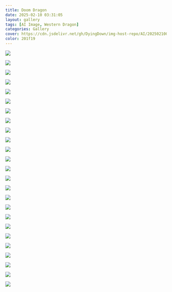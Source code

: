 ```yaml
---
title: Doom Dragon
date: 2025-02-10 03:31:05
layout: gallery
tags: [AI Image, Western Dragon]
categories: Gallery
cover: https://cdn.jsdelivr.net/gh/DyingDown/img-host-repo/AI/202502100417977.png
color: 201f19
---
```


![](https://cdn.jsdelivr.net/gh/DyingDown/img-host-repo/AI/202502100417977.png)

![](https://cdn.jsdelivr.net/gh/DyingDown/img-host-repo/AI/202502100418718.png)

![](https://cdn.jsdelivr.net/gh/DyingDown/img-host-repo/AI/202502100421059.png)

![](https://cdn.jsdelivr.net/gh/DyingDown/img-host-repo/AI/202502100421599.png)

![](https://cdn.jsdelivr.net/gh/DyingDown/img-host-repo/AI/202502100422950.png)

![](https://cdn.jsdelivr.net/gh/DyingDown/img-host-repo/AI/202502100422654.png)

![](https://cdn.jsdelivr.net/gh/DyingDown/img-host-repo/AI/202502100422499.png)

![](https://cdn.jsdelivr.net/gh/DyingDown/img-host-repo/AI/202502100423847.png)

![](https://cdn.jsdelivr.net/gh/DyingDown/img-host-repo/AI/202502100423407.png)

![](https://cdn.jsdelivr.net/gh/DyingDown/img-host-repo/AI/202502100423477.png)

![](https://cdn.jsdelivr.net/gh/DyingDown/img-host-repo/AI/202502100423739.png)

![](https://cdn.jsdelivr.net/gh/DyingDown/img-host-repo/AI/202502100424847.png)

![](https://cdn.jsdelivr.net/gh/DyingDown/img-host-repo/AI/202502100433008.png)

![](https://cdn.jsdelivr.net/gh/DyingDown/img-host-repo/AI/202502100433026.png)

![](https://cdn.jsdelivr.net/gh/DyingDown/img-host-repo/AI/202502100434643.png)

![](https://cdn.jsdelivr.net/gh/DyingDown/img-host-repo/AI/202502100434066.png)

![](https://cdn.jsdelivr.net/gh/DyingDown/img-host-repo/AI/202502100434442.png)

![](https://cdn.jsdelivr.net/gh/DyingDown/img-host-repo/AI/202502100435793.png)

![](https://cdn.jsdelivr.net/gh/DyingDown/img-host-repo/AI/202502100435454.png)

![](https://cdn.jsdelivr.net/gh/DyingDown/img-host-repo/AI/202502100436933.png)

![](https://cdn.jsdelivr.net/gh/DyingDown/img-host-repo/AI/202502100436060.png)

![](https://cdn.jsdelivr.net/gh/DyingDown/img-host-repo/AI/202502100436797.png)

![](https://cdn.jsdelivr.net/gh/DyingDown/img-host-repo/AI/202502100436963.png)

![](https://cdn.jsdelivr.net/gh/DyingDown/img-host-repo/AI/202502100437852.png)

![](https://cdn.jsdelivr.net/gh/DyingDown/img-host-repo/AI/202502100434162.png)